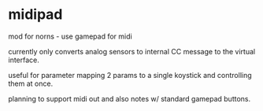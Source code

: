 # midipad

mod for norns - use gamepad for midi

currently only converts analog sensors to internal CC message to the virtual interface.

useful for parameter mapping 2 params to a single koystick and controlling them at once.

planning to support midi out and also notes w/ standard gamepad buttons.
